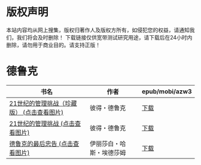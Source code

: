 # 版权声明

本站内容均从网上搜集，版权归著作人及版权方所有，如侵犯您的权益，请通知我们，我们将会及时删除！ 下载链接仅供宽带测试研究用途，请下载后在24小时内删除，请勿用于商业目的。请支持正版！

# 德鲁克

| 书名 | 作者 | epub/mobi/azw3 |
| --- | --- | --- |
| [21世纪的管理挑战（珍藏版） (点击查看图片)](https://www.dushupai.com/attachment/2024/06/07/216dd19359429a20.jpg) | 彼得・德鲁克 | [下载](https://url89.ctfile.com/f/31084289-1357035478-d1cadf?p=8866) |
| [21世纪的管理挑战 (点击查看图片)](https://www.dushupai.com/attachment/2024/06/07/f86c926146ef7979.jpg) | 彼得・德鲁克 | [下载](https://url89.ctfile.com/f/31084289-1357035184-67d4c6?p=8866) |
| [德鲁克的最后忠告 (点击查看图片)](https://www.dushupai.com/attachment/2024/06/01/3f0b08eb1e497132.jpg) | 伊丽莎白・哈斯・埃德莎姆 | [下载](https://url89.ctfile.com/f/31084289-1357007284-95edb3?p=8866) |
